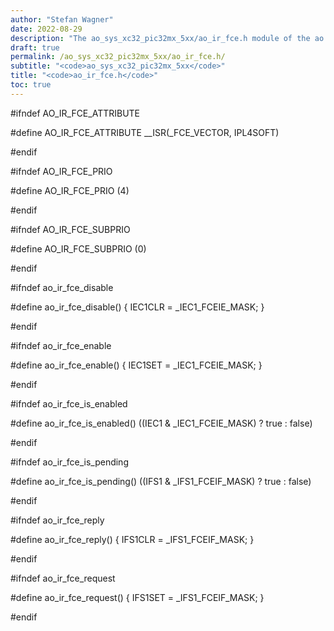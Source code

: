 ```yaml
---
author: "Stefan Wagner"
date: 2022-08-29
description: "The ao_sys_xc32_pic32mx_5xx/ao_ir_fce.h module of the ao real-time operating system."
draft: true
permalink: /ao_sys_xc32_pic32mx_5xx/ao_ir_fce.h/ 
subtitle: "<code>ao_sys_xc32_pic32mx_5xx</code>"
title: "<code>ao_ir_fce.h</code>"
toc: true
---
```


#ifndef AO_IR_FCE_ATTRIBUTE

#define AO_IR_FCE_ATTRIBUTE     __ISR(_FCE_VECTOR, IPL4SOFT)

#endif

#ifndef AO_IR_FCE_PRIO

#define AO_IR_FCE_PRIO          (4)

#endif

#ifndef AO_IR_FCE_SUBPRIO

#define AO_IR_FCE_SUBPRIO       (0)

#endif

#ifndef ao_ir_fce_disable

#define ao_ir_fce_disable()     { IEC1CLR = _IEC1_FCEIE_MASK; }

#endif

#ifndef ao_ir_fce_enable

#define ao_ir_fce_enable()      { IEC1SET = _IEC1_FCEIE_MASK; }

#endif

#ifndef ao_ir_fce_is_enabled

#define ao_ir_fce_is_enabled()  ((IEC1 & _IEC1_FCEIE_MASK) ? true : false)

#endif

#ifndef ao_ir_fce_is_pending

#define ao_ir_fce_is_pending()  ((IFS1 & _IFS1_FCEIF_MASK) ? true : false)

#endif

#ifndef ao_ir_fce_reply

#define ao_ir_fce_reply()       { IFS1CLR = _IFS1_FCEIF_MASK; }

#endif

#ifndef ao_ir_fce_request

#define ao_ir_fce_request()     { IFS1SET = _IFS1_FCEIF_MASK; }

#endif


